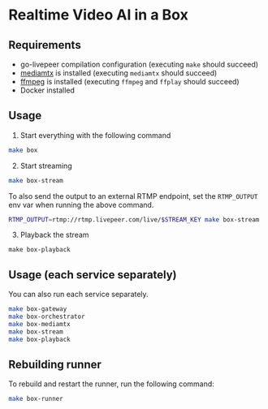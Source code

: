 # Realtime Video AI in a Box

## Requirements
- go-livepeer compilation configuration (executing `make` should succeed)
- [mediamtx](https://github.com/bluenviron/mediamtx) is installed (executing `mediamtx` should succeed)
- [ffmpeg](https://ffmpeg.org/) is installed (executing `ffmpeg` and `ffplay` should succeed)
- Docker installed

## Usage

1. Start everything with the following command
```bash
make box
```
2. Start streaming
```bash
make box-stream
```

To also send the output to an external RTMP endpoint, set the `RTMP_OUTPUT` env var when running the above command.
```bash
RTMP_OUTPUT=rtmp://rtmp.livepeer.com/live/$STREAM_KEY make box-stream
```

3. Playback the stream
```
make box-playback
```

## Usage (each service separately)

You can also run each service separately.
```bash
make box-gateway
make box-orchestrator
make box-mediamtx
make box-stream
make box-playback
```

## Rebuilding runner
To rebuild and restart the runner, run the following command:
```bash
make box-runner
```
